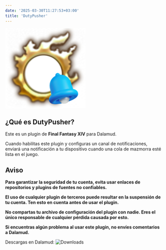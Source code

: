 ```yaml
---
date: '2025-03-30T11:27:53+03:00'
title: 'DutyPusher'
---
```


![Logo](https://github.com/MorCherlf/FFXIVDutyPusher/blob/master/Resources/img/icon.png?raw=true)

## ¿Qué es DutyPusher?

Este es un plugin de **Final Fantasy XIV** para Dalamud.

Cuando habilitas este plugin y configuras un canal de notificaciones, enviará una notificación a tu dispositivo cuando una cola de mazmorra esté lista en el juego.

## Aviso

**Para garantizar la seguridad de tu cuenta, evita usar enlaces de repositorios y plugins de fuentes no confiables.**

**El uso de cualquier plugin de terceros puede resultar en la suspensión de tu cuenta. Ten esto en cuenta antes de usar el plugin.**

**No compartas tu archivo de configuración del plugin con nadie. Eres el único responsable de cualquier pérdida causada por esto.**

**Si encuentras algún problema al usar este plugin, no envíes comentarios a Dalamud.**

Descargas en Dalamud: ![Downloads](https://dutypusher-badge.morcherlfy.workers.dev/?name=DutyPusher)